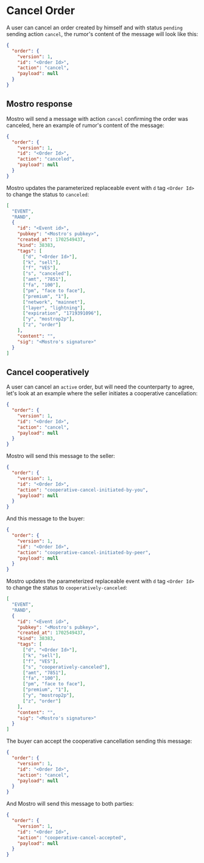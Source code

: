 # Cancel Order

A user can cancel an order created by himself and with status `pending` sending action `cancel`, the rumor's content of the message will look like this:

```json
{
  "order": {
    "version": 1,
    "id": "<Order Id>",
    "action": "cancel",
    "payload": null
  }
}
```

## Mostro response

Mostro will send a message with action `cancel` confirming the order was canceled, here an example of rumor's content of the message:

```json
{
  "order": {
    "version": 1,
    "id": "<Order Id>",
    "action": "canceled",
    "payload": null
  }
}
```

Mostro updates the parameterized replaceable event with `d` tag `<Order Id>` to change the status to `canceled`:

```json
[
  "EVENT",
  "RAND",
  {
    "id": "<Event id>",
    "pubkey": "<Mostro's pubkey>",
    "created_at": 1702549437,
    "kind": 38383,
    "tags": [
      ["d", "<Order Id>"],
      ["k", "sell"],
      ["f", "VES"],
      ["s", "canceled"],
      ["amt", "7851"],
      ["fa", "100"],
      ["pm", "face to face"],
      ["premium", "1"],
      ["network", "mainnet"],
      ["layer", "lightning"],
      ["expiration", "1719391096"],
      ["y", "mostrop2p"],
      ["z", "order"]
    ],
    "content": "",
    "sig": "<Mostro's signature>"
  }
]
```

## Cancel cooperatively

A user can cancel an `active` order, but will need the counterparty to agree, let's look at an example where the seller initiates a cooperative cancellation:

```json
{
  "order": {
    "version": 1,
    "id": "<Order Id>",
    "action": "cancel",
    "payload": null
  }
}
```

Mostro will send this message to the seller:

```json
{
  "order": {
    "version": 1,
    "id": "<Order Id>",
    "action": "cooperative-cancel-initiated-by-you",
    "payload": null
  }
}
```

And this message to the buyer:

```json
{
  "order": {
    "version": 1,
    "id": "<Order Id>",
    "action": "cooperative-cancel-initiated-by-peer",
    "payload": null
  }
}
```

Mostro updates the parameterized replaceable event with `d` tag `<Order Id>` to change the status to `cooperatively-canceled`:

```json
[
  "EVENT",
  "RAND",
  {
    "id": "<Event id>",
    "pubkey": "<Mostro's pubkey>",
    "created_at": 1702549437,
    "kind": 38383,
    "tags": [
      ["d", "<Order Id>"],
      ["k", "sell"],
      ["f", "VES"],
      ["s", "cooperatively-canceled"],
      ["amt", "7851"],
      ["fa", "100"],
      ["pm", "face to face"],
      ["premium", "1"],
      ["y", "mostrop2p"],
      ["z", "order"]
    ],
    "content": "",
    "sig": "<Mostro's signature>"
  }
]
```

The buyer can accept the cooperative cancellation sending this message:

```json
{
  "order": {
    "version": 1,
    "id": "<Order Id>",
    "action": "cancel",
    "payload": null
  }
}
```

And Mostro will send this message to both parties:

```json
{
  "order": {
    "version": 1,
    "id": "<Order Id>",
    "action": "cooperative-cancel-accepted",
    "payload": null
  }
}
```
